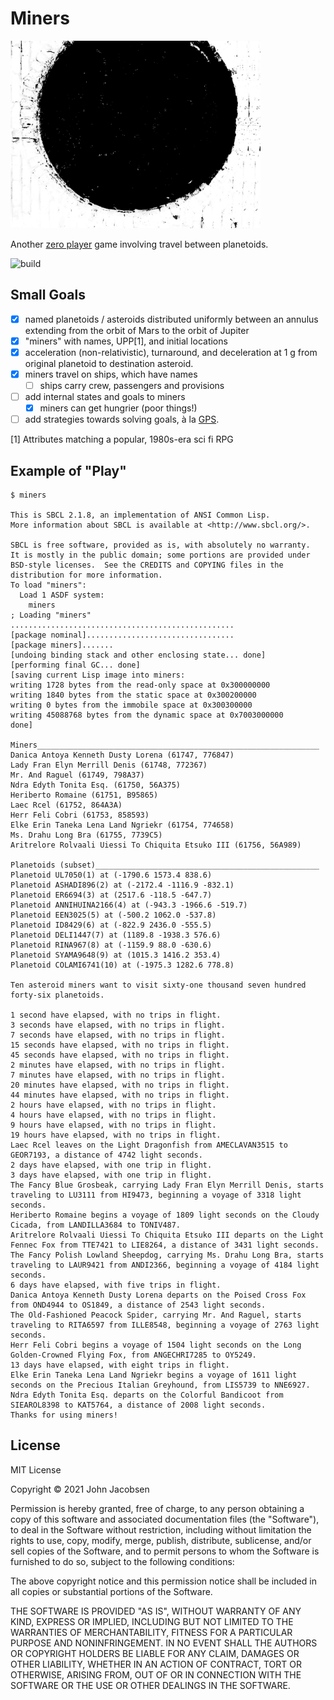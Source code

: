 # Miners

<img src="/planetoid.jpg" width="400">

Another [zero player](https://github.com/eigenhombre/galax#galax)
game involving travel between planetoids.

![build](https://github.com/eigenhombre/miners/actions/workflows/build.yml/badge.svg)

## Small Goals

- [x] named planetoids / asteroids distributed uniformly between an
  annulus extending from the orbit of Mars to the orbit of Jupiter
- [x] "miners" with names, UPP[1], and initial locations
- [x] acceleration (non-relativistic), turnaround, and deceleration at 1 g
  from original planetoid to destination asteroid.
- [x] miners travel on ships, which have names
  - [ ] ships carry crew, passengers and provisions
- [ ] add internal states and goals to miners
  - [x] miners can get hungrier (poor things!)
- [ ] add strategies towards solving goals, à la [GPS](https://github.com/norvig/paip-lisp/blob/main/docs/chapter4.md#gps-the-general-problem-solver).

[1] Attributes matching a popular, 1980s-era sci fi RPG

## Example of "Play"

```
$ miners

This is SBCL 2.1.8, an implementation of ANSI Common Lisp.
More information about SBCL is available at <http://www.sbcl.org/>.

SBCL is free software, provided as is, with absolutely no warranty.
It is mostly in the public domain; some portions are provided under
BSD-style licenses.  See the CREDITS and COPYING files in the
distribution for more information.
To load "miners":
  Load 1 ASDF system:
    miners
; Loading "miners"
..................................................
[package nominal].................................
[package miners].......
[undoing binding stack and other enclosing state... done]
[performing final GC... done]
[saving current Lisp image into miners:
writing 1728 bytes from the read-only space at 0x300000000
writing 1840 bytes from the static space at 0x300200000
writing 0 bytes from the immobile space at 0x300300000
writing 45088768 bytes from the dynamic space at 0x7003000000
done]

Miners_______________________________________________________________
Danica Antoya Kenneth Dusty Lorena (61747, 776847)
Lady Fran Elyn Merrill Denis (61748, 772367)
Mr. And Raguel (61749, 798A37)
Ndra Edyth Tonita Esq. (61750, 56A375)
Heriberto Romaine (61751, B95865)
Laec Rcel (61752, 864A3A)
Herr Feli Cobri (61753, 858593)
Elke Erin Taneka Lena Land Ngriekr (61754, 774658)
Ms. Drahu Long Bra (61755, 7739C5)
Aritrelore Rolvaali Uiessi To Chiquita Etsuko III (61756, 56A989)

Planetoids (subset)__________________________________________________
Planetoid UL7050(1) at (-1790.6 1573.4 838.6)
Planetoid ASHADI896(2) at (-2172.4 -1116.9 -832.1)
Planetoid ER6694(3) at (2517.6 -118.5 -647.7)
Planetoid ANNIHUINA2166(4) at (-943.3 -1966.6 -519.7)
Planetoid EEN3025(5) at (-500.2 1062.0 -537.8)
Planetoid ID8429(6) at (-822.9 2436.0 -555.5)
Planetoid DELI1447(7) at (1189.8 -1938.3 576.6)
Planetoid RINA967(8) at (-1159.9 88.0 -630.6)
Planetoid SYAMA9648(9) at (1015.3 1416.2 353.4)
Planetoid COLAMI6741(10) at (-1975.3 1282.6 778.8)

Ten asteroid miners want to visit sixty-one thousand seven hundred forty-six planetoids.

1 second have elapsed, with no trips in flight.
3 seconds have elapsed, with no trips in flight.
7 seconds have elapsed, with no trips in flight.
15 seconds have elapsed, with no trips in flight.
45 seconds have elapsed, with no trips in flight.
2 minutes have elapsed, with no trips in flight.
7 minutes have elapsed, with no trips in flight.
20 minutes have elapsed, with no trips in flight.
44 minutes have elapsed, with no trips in flight.
2 hours have elapsed, with no trips in flight.
4 hours have elapsed, with no trips in flight.
9 hours have elapsed, with no trips in flight.
19 hours have elapsed, with no trips in flight.
Laec Rcel leaves on the Light Dragonfish from AMECLAVAN3515 to GEOR7193, a distance of 4742 light seconds.
2 days have elapsed, with one trip in flight.
3 days have elapsed, with one trip in flight.
The Fancy Blue Grosbeak, carrying Lady Fran Elyn Merrill Denis, starts traveling to LU3111 from HI9473, beginning a voyage of 3318 light seconds.
Heriberto Romaine begins a voyage of 1809 light seconds on the Cloudy Cicada, from LANDILLA3684 to TONIV487.
Aritrelore Rolvaali Uiessi To Chiquita Etsuko III departs on the Light Fennec Fox from TTE7421 to LIE8264, a distance of 3431 light seconds.
The Fancy Polish Lowland Sheepdog, carrying Ms. Drahu Long Bra, starts traveling to LAUR9421 from ANDI2366, beginning a voyage of 4184 light seconds.
6 days have elapsed, with five trips in flight.
Danica Antoya Kenneth Dusty Lorena departs on the Poised Cross Fox from OND4944 to OS1849, a distance of 2543 light seconds.
The Old-Fashioned Peacock Spider, carrying Mr. And Raguel, starts traveling to RITA6597 from ILLE8548, beginning a voyage of 2763 light seconds.
Herr Feli Cobri begins a voyage of 1504 light seconds on the Long Golden-Crowned Flying Fox, from ANGECHRI7285 to OY5249.
13 days have elapsed, with eight trips in flight.
Elke Erin Taneka Lena Land Ngriekr begins a voyage of 1611 light seconds on the Precious Italian Greyhound, from LIS5739 to NNE6927.
Ndra Edyth Tonita Esq. departs on the Colorful Bandicoot from SIEAROL8398 to KAT5764, a distance of 2008 light seconds.
Thanks for using miners!
```

## License

MIT License

Copyright © 2021 John Jacobsen

Permission is hereby granted, free of charge, to any person obtaining a copy
of this software and associated documentation files (the "Software"), to deal
in the Software without restriction, including without limitation the rights
to use, copy, modify, merge, publish, distribute, sublicense, and/or sell
copies of the Software, and to permit persons to whom the Software is
furnished to do so, subject to the following conditions:

The above copyright notice and this permission notice shall be included in all
copies or substantial portions of the Software.

THE SOFTWARE IS PROVIDED "AS IS", WITHOUT WARRANTY OF ANY KIND, EXPRESS OR
IMPLIED, INCLUDING BUT NOT LIMITED TO THE WARRANTIES OF MERCHANTABILITY,
FITNESS FOR A PARTICULAR PURPOSE AND NONINFRINGEMENT. IN NO EVENT SHALL THE
AUTHORS OR COPYRIGHT HOLDERS BE LIABLE FOR ANY CLAIM, DAMAGES OR OTHER
LIABILITY, WHETHER IN AN ACTION OF CONTRACT, TORT OR OTHERWISE, ARISING FROM,
OUT OF OR IN CONNECTION WITH THE SOFTWARE OR THE USE OR OTHER DEALINGS IN THE
SOFTWARE.
